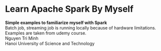 # Learn Apache Spark By Myself
<b>Simple examples to familiarize myself with Spark</b>
</br>
Batch job, streaming job is running locally because of hardware limitations.
</br>
Examples are taken from udemy course.
</br>
Nguyen Tri Minh
</br>
Hanoi University of Science and Technology

